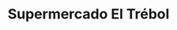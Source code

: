 ---
title: "Supermercado El Trébol"
url: /valdivia/supermercado-el-trebol-avenida-simpson/
shop: Supermarkt
---